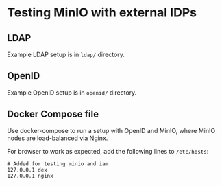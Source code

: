 # Testing MinIO with external IDPs

## LDAP

Example LDAP setup is in `ldap/` directory.

## OpenID

Example OpenID setup is in `openid/` directory.

## Docker Compose file

Use docker-compose to run a setup with OpenID and MinIO, where MinIO nodes are load-balanced via Nginx.

For browser to work as expected, add the following lines to `/etc/hosts`:

``` text
# Added for testing minio and iam
127.0.0.1 dex
127.0.0.1 nginx
```
